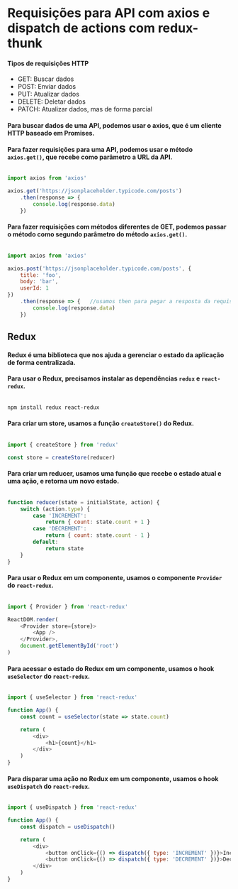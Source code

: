 # Requisições para API com axios e dispatch de actions com redux-thunk


#### Tipos de requisições HTTP

- GET: Buscar dados
- POST: Enviar dados
- PUT: Atualizar dados
- DELETE: Deletar dados
- PATCH: Atualizar dados, mas de forma parcial


#### Para buscar dados de uma API, podemos usar o axios, que é um cliente HTTP baseado em Promises.

#### Para fazer requisições para uma API, podemos usar o método `axios.get()`, que recebe como parâmetro a URL da API.

```javascript

import axios from 'axios'

axios.get('https://jsonplaceholder.typicode.com/posts')
    .then(response => {
        console.log(response.data)
    })

```

#### Para fazer requisições com métodos diferentes de GET, podemos passar o método como segundo parâmetro do método `axios.get()`.

```javascript

import axios from 'axios'

axios.post('https://jsonplaceholder.typicode.com/posts', {
    title: 'foo',
    body: 'bar',
    userId: 1
})
    .then(response => {   //usamos then para pegar a resposta da requisição e fazer algo com ela
        console.log(response.data)
    })

```


## Redux

#### Redux é uma biblioteca que nos ajuda a gerenciar o estado da aplicação de forma centralizada.

#### Para usar o Redux, precisamos instalar as dependências `redux` e `react-redux`.

```bash

npm install redux react-redux

```

#### Para criar um store, usamos a função `createStore()` do Redux.

```javascript

import { createStore } from 'redux'

const store = createStore(reducer)

```

#### Para criar um reducer, usamos uma função que recebe o estado atual e uma ação, e retorna um novo estado.

```javascript

function reducer(state = initialState, action) {
    switch (action.type) {
        case 'INCREMENT':
            return { count: state.count + 1 }
        case 'DECREMENT':
            return { count: state.count - 1 }
        default:
            return state
    }
}

```

#### Para usar o Redux em um componente, usamos o componente `Provider` do `react-redux`.

```javascript

import { Provider } from 'react-redux'

ReactDOM.render(
    <Provider store={store}>
        <App />
    </Provider>,
    document.getElementById('root')
)

```

#### Para acessar o estado do Redux em um componente, usamos o hook `useSelector` do `react-redux`.

```javascript

import { useSelector } from 'react-redux'

function App() {
    const count = useSelector(state => state.count)

    return (
        <div>
            <h1>{count}</h1>
        </div>
    )
}

```

#### Para disparar uma ação no Redux em um componente, usamos o hook `useDispatch` do `react-redux`.

```javascript

import { useDispatch } from 'react-redux'

function App() {
    const dispatch = useDispatch()

    return (
        <div>
            <button onClick={() => dispatch({ type: 'INCREMENT' })}>Increment</button>
            <button onClick={() => dispatch({ type: 'DECREMENT' })}>Decrement</button>
        </div>
    )
}

```





